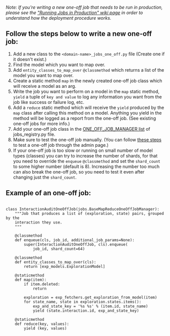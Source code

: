 _Note: If you're writing a new one-off job that needs to be run in production, please see the ["Running Jobs in Production" wiki page](https://github.com/oppia/oppia/wiki/Running-jobs-in-production) in order to understand how the deployment procedure works._

## Follow the steps below to write a new one-off job:
1. Add a new class to the `<domain-name>_jobs_one_off.py` file (Create one if it doesn't exist.)
2. Find the model which you want to map over.
3. Add `entity_classes_to_map_over` `@classmethod` which returns a list of the model you want to map over.
4. Create a static method `map` in the newly created one-off job class which will receive a model as an arg.
5. Write the job you want to perform on a model in the `map` static method, `yield` a tuple of `key and value` to log any information you want from the job like success or failure log, etc.
6. Add a `reduce` static method which will receive the `yield` produced by the `map` class after calling this method on a model. Anything you yield in the method will be logged as a report from the one-off job. (See existing one-off jobs for more info.)
7. Add your one-off job class in the [ONE_OFF_JOB_MANAGER list](https://github.com/oppia/oppia/blob/develop/core/jobs_registry.py#L44) of jobs_registry.py file.
8. Make sure to test the one-off job manually. (You can follow [these steps](https://github.com/oppia/oppia/wiki/Running-Jobs-on-Dev-Server) to test a one-off job through the admin page.)
9. If your one-off job is too slow or running on small number of model types (classes) you can try to increase the number of shards, for that you need to override the `enqueue` `@classmethod` and set the `shard_count` to some higher number (default is 8). Increasing the number too much can also break the one-off job, so you need to test it even after changing just the `shard_count`.

## Example of an one-off job:
```

class InteractionAuditOneOffJob(jobs.BaseMapReduceOneOffJobManager):
    """Job that produces a list of (exploration, state) pairs, grouped by the
    interaction they use.
    """

	@classmethod
    def enqueue(cls, job_id, additional_job_params=None):
        super(InteractionAuditOneOffJob, cls).enqueue(
			job_id, shard_count=64)

    @classmethod
    def entity_classes_to_map_over(cls):
        return [exp_models.ExplorationModel]

    @staticmethod
    def map(item):
        if item.deleted:
            return

        exploration = exp_fetchers.get_exploration_from_model(item)
        for state_name, state in exploration.states.items():
            exp_and_state_key = '%s %s' % (item.id, state_name)
            yield (state.interaction.id, exp_and_state_key)

    @staticmethod
    def reduce(key, values):
        yield (key, values)
```
